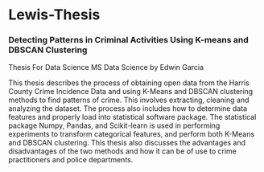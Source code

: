# Lewis-Thesis
### Detecting Patterns in Criminal Activities Using K-means and DBSCAN Clustering
Thesis For Data Science
MS Data Science by Edwin Garcia

This thesis describes the process of obtaining open data from the Harris County Crime Incidence Data and using K-Means and DBSCAN clustering methods to find patterns of crime. This involves extracting, cleaning and analyzing the dataset. The process also includes how to determine data features and properly load into statistical software package. The statistical package Numpy, Pandas, and Scikit-learn is used in performing experiments to transform categorical features, and perform both K-Means and DBSCAN clustering. This thesis also discusses the advantages and disadvantages of the two methods and how it can be of use to crime practitioners and police departments.

